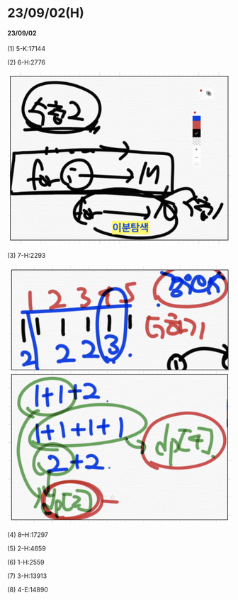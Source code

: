# 23/09/02(H)

#### 23/09/02

(1) 5-K:17144

(2) 6-H:2776

![](<../../.gitbook/assets/image (5) (1) (1) (1).png>)

(3) 7-H:2293

![](<../../.gitbook/assets/image (4) (1) (1) (1) (1).png>)

(4) 8–H:17297

(5) 2-H:4659

(6) 1-H:2559

(7) 3-H:13913

(8) 4-E:14890
